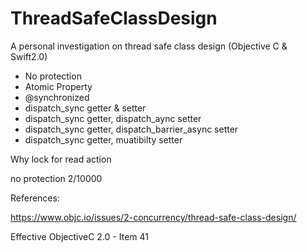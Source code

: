 # ThreadSafeClassDesign
A personal investigation on thread safe class design (Objective C &amp; Swift2.0)

- No protection
- Atomic Property
- @synchronized
- dispatch_sync  getter & setter
- dispatch_sync getter, dispatch_aync setter
- dispatch_sync getter, dispatch_barrier_async setter
- dispatch_sync getter, muatibilty setter

Why lock for read action

no protection 2/10000

References:

https://www.objc.io/issues/2-concurrency/thread-safe-class-design/

Effective ObjectiveC 2.0 - Item 41
